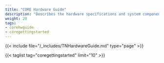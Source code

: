 ```yaml
---
title: "CORE Hardware Guide"
description: "Describes the hardware specifications and system component recommendations for custom TrueNAS CORE deployment."
weight: 20
tags:
- corehwguide
- coregettingstarted
---
```


{{< include file="/_includes/TNHardwareGuide.md" type="page" >}}

{{< taglist tag="coregettingstarted" limit="10" >}}
